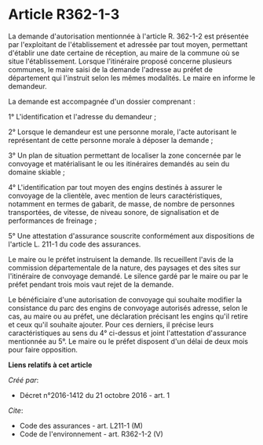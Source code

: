 # Article R362-1-3

La demande d'autorisation mentionnée à l'article R. 362-1-2 est présentée par l'exploitant de l'établissement et adressée par
tout moyen, permettant d'établir une date certaine de réception, au maire de la commune où se situe l'établissement. Lorsque
l'itinéraire proposé concerne plusieurs communes, le maire saisi de la demande l'adresse au préfet de département qui
l'instruit selon les mêmes modalités. Le maire en informe le demandeur.

La demande est accompagnée d'un dossier comprenant :

1° L'identification et l'adresse du demandeur ;

2° Lorsque le demandeur est une personne morale, l'acte autorisant le représentant de cette personne morale à déposer la
demande ;

3° Un plan de situation permettant de localiser la zone concernée par le convoyage et matérialisant le ou les itinéraires
demandés au sein du domaine skiable ;

4° L'identification par tout moyen des engins destinés à assurer le convoyage de la clientèle, avec mention de leurs
caractéristiques, notamment en termes de gabarit, de masse, de nombre de personnes transportées, de vitesse, de niveau
sonore, de signalisation et de performances de freinage ;

5° Une attestation d'assurance souscrite conformément aux dispositions de l'article L. 211-1 du code des assurances.

Le maire ou le préfet instruisent la demande. Ils recueillent l'avis de la commission départementale de la nature, des
paysages et des sites sur l'itinéraire de convoyage demandé. Le silence gardé par le maire ou par le préfet pendant trois
mois vaut rejet de la demande.

Le bénéficiaire d'une autorisation de convoyage qui souhaite modifier la consistance du parc des engins de convoyage
autorisés adresse, selon le cas, au maire ou au préfet, une déclaration précisant les engins qu'il retire et ceux qu'il
souhaite ajouter. Pour ces derniers, il précise leurs caractéristiques au sens du 4° ci-dessus et joint l'attestation
d'assurance mentionnée au 5°. Le maire ou le préfet disposent d'un délai de deux mois pour faire opposition.

**Liens relatifs à cet article**

_Créé par_:

  - Décret n°2016-1412 du 21 octobre 2016 - art. 1

_Cite_:

  - Code des assurances - art. L211-1 (M)
  - Code de l'environnement - art. R362-1-2 (V)
